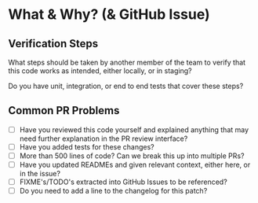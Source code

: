 # What & Why? (& GitHub Issue)

## Verification Steps

What steps should be taken by another member of the team to verify that this code works as
intended, either locally, or in staging?

Do you have unit, integration, or end to end tests that cover these steps?

## Common PR Problems

- [ ] Have you reviewed this code yourself and explained anything
      that may need further explanation in the PR review interface?
- [ ] Have you added tests for these changes?
- [ ] More than 500 lines of code? Can we break this up into multiple PRs?
- [ ] Have you updated READMEs and given relevant context, either here,
      or in the issue?
- [ ] FIXME's/TODO's extracted into GitHub Issues to be referenced?
- [ ] Do you need to add a line to the changelog for this patch?
